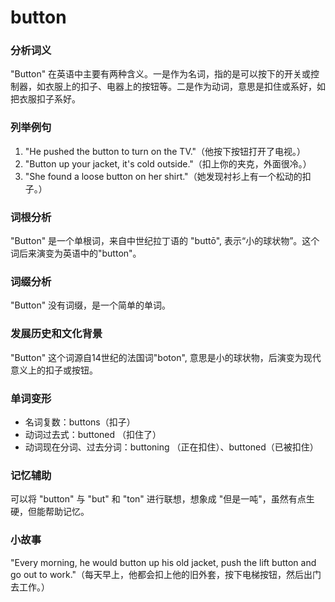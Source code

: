 # button

### 分析词义

  

"Button" 在英语中主要有两种含义。一是作为名词，指的是可以按下的开关或控制器，如衣服上的扣子、电器上的按钮等。二是作为动词，意思是扣住或系好，如把衣服扣子系好。

  

### 列举例句

  

1.  "He pushed the button to turn on the TV."（他按下按钮打开了电视。）
2.  "Button up your jacket, it's cold outside."（扣上你的夹克，外面很冷。）
3.  "She found a loose button on her shirt."（她发现衬衫上有一个松动的扣子。）

  

### 词根分析

  

"Button" 是一个单根词，来自中世纪拉丁语的 "buttō", 表示“小的球状物”。这个词后来演变为英语中的"button"。

  

### 词缀分析

  

"Button" 没有词缀，是一个简单的单词。

  

### 发展历史和文化背景

  

"Button" 这个词源自14世纪的法国词"boton", 意思是小的球状物，后演变为现代意义上的扣子或按钮。

  

### 单词变形

  

*   名词复数：buttons（扣子）
*   动词过去式：buttoned （扣住了）
*   动词现在分词、过去分词：buttoning （正在扣住）、buttoned（已被扣住）

  

### 记忆辅助

  

可以将 "button" 与 "but" 和 "ton" 进行联想，想象成 "但是一吨"，虽然有点生硬，但能帮助记忆。

  

### 小故事

  

"Every morning, he would button up his old jacket, push the lift button and go out to work."（每天早上，他都会扣上他的旧外套，按下电梯按钮，然后出门去工作。）
